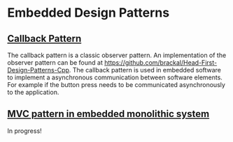 # Embedded Design Patterns

## [Callback Pattern](https://github.com/brackal/Embedded-Design-Patterns/tree/main/CallbackPattern)
The callback pattern is a classic observer pattern. An implementation of the observer pattern can be found at https://github.com/brackal/Head-First-Design-Patterns-Cpp.
The callback pattern is used in embedded software to implement a asynchronous communication between software elements. For example if the button press needs to be communicated asynchronously to the application.

## [MVC pattern in embedded monolithic system](https://github.com/brackal/Embedded-Design-Patterns/tree/main/MVC-in-embedded-monolithic-system)
In progress!

